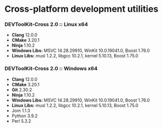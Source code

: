 # Cross-platform development utilities

### DEVToolKit-Cross 2.0 :: Linux x64
- **Clang** 12.0.0
- **CMake** 3.20.1
- **Ninja** 1.10.2
- **Windows Libs:** MSVC 14.28.29910, WinKit 10.0.19041.0, Boost 1.76.0
- **Linux Libs:** musl 1.2.2, libgcc 10.2.1, kernel 5.10.13, Boost 1.75.0

### DEVToolKit-Cross 2.0 :: Windows x64
- **Clang** 12.0.0
- **CMake** 3.20.1
- **Git** 2.30.2
- **Ninja** 1.10.2
- **Windows Libs:** MSVC 14.28.29910, WinKit 10.0.19041.0, Boost 1.76.0
- **Linux Libs:** musl 1.2.2, libgcc 10.2.1, kernel 5.10.13, Boost 1.75.0
- Jom 1.1.3
- Python 3.9.2
- Perl 5.3.2

